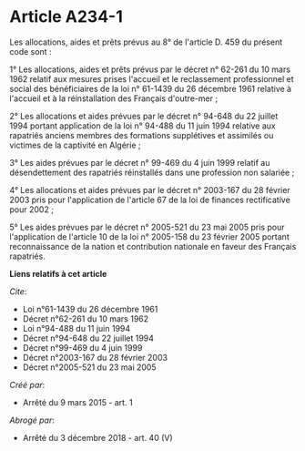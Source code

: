 # Article A234-1

Les allocations, aides et prêts prévus au 8° de l'article D. 459 du présent code sont : 

1° Les allocations, aides et prêts prévus par le  décret n° 62-261 du 10 mars 1962  relatif aux mesures prises l'accueil et
le reclassement professionnel et social des bénéficiaires de la  loi n° 61-1439 du 26 décembre 1961  relative à l'accueil et
à la réinstallation des Français d'outre-mer ; 

2° Les allocations et aides prévues par le  décret n° 94-648 du 22 juillet 1994  portant application de la  loi n° 94-488 du
11 juin 1994  relative aux rapatriés anciens membres des formations supplétives et assimilés ou victimes de la captivité en
Algérie ; 

3° Les aides prévues par le  décret n° 99-469 du 4 juin 1999  relatif au désendettement des rapatriés réinstallés dans une
profession non salariée ; 

4° Les allocations et aides prévues par le  décret n° 2003-167 du 28 février 2003  pris pour l'application de l'article 67 de
la loi de finances rectificative pour 2002 ; 

5° Les aides prévues par le  décret n° 2005-521 du 23 mai 2005  pris pour l'application de l'article 10 de la loi n° 2005-158
du 23 février 2005 portant reconnaissance de la nation et contribution nationale en faveur des Français rapatriés.

**Liens relatifs à cet article**

_Cite_:

  - Loi n°61-1439 du 26 décembre 1961
  - Décret n°62-261 du 10 mars 1962
  - Loi n°94-488 du 11 juin 1994
  - Décret n°94-648 du 22 juillet 1994
  - Décret n°99-469 du 4 juin 1999
  - Décret n°2003-167 du 28 février 2003
  - Décret n°2005-521 du 23 mai 2005

_Créé par_:

  - Arrêté du 9 mars 2015 - art. 1

_Abrogé par_:

  - Arrêté du 3 décembre 2018 - art. 40 (V)
